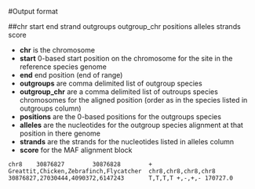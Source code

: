 #Output format


##chr    start	end	strand	outgroups	outgroup_chr positions  alleles strands score
	
- **chr** is the chromosome
- **start** 0-based start position on the chromosome for the site in the reference species genome
- **end** end position (end of range)
- **outgroups** are comma delimited list of outgroup species
- **outgroup_chr** are a comma delimited list of outroups species chromosomes for the aligned position (order as in the species listed in outgroups column)
- **positions** are the 0-based positions for the outgroups species 
- **alleles** are the nucleotides for the outgroup species alignment at that position in there genome
- **strands** are the strands for the nucleotides listed in alleles column
- **score** for the MAF alignment block

```
chr8    30876827        30876828        +       Greattit,Chicken,Zebrafinch,Flycatcher  chr8,chr8,chr8,chr8    30876827,27030444,4090372,6147243       T,T,T,T +,-,+,- 170727.0
```
